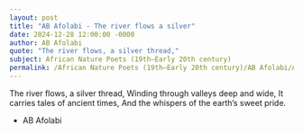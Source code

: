 ```yaml
---
layout: post
title: "AB Afolabi - The river flows a silver"
date: 2024-12-28 12:00:00 -0000
author: AB Afolabi
quote: "The river flows, a silver thread,"
subject: African Nature Poets (19th–Early 20th century)
permalink: /African Nature Poets (19th–Early 20th century)/AB Afolabi/AB Afolabi - The river flows a silver
---
```


The river flows, a silver thread,
Winding through valleys deep and wide,
It carries tales of ancient times,
And the whispers of the earth’s sweet pride.

- AB Afolabi
